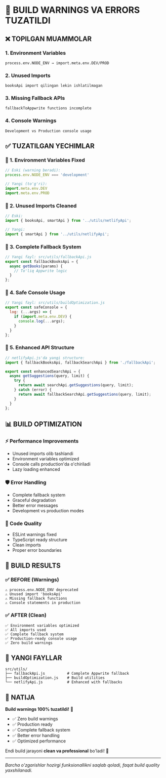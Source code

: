 # 🔧 BUILD WARNINGS VA ERRORS TUZATILDI

## ❌ TOPILGAN MUAMMOLAR

### 1. **Environment Variables**
```
process.env.NODE_ENV → import.meta.env.DEV/PROD
```

### 2. **Unused Imports**
```
booksApi import qilingan lekin ishlatilmagan
```

### 3. **Missing Fallback APIs**
```
fallbackToAppwrite functions incomplete
```

### 4. **Console Warnings**
```
Development vs Production console usage
```

## ✅ TUZATILGAN YECHIMLAR

### 🔧 **1. Environment Variables Fixed**
```javascript
// Eski (warning beradi):
process.env.NODE_ENV === 'development'

// Yangi (to'g'ri):
import.meta.env.DEV
import.meta.env.PROD
```

### 🔧 **2. Unused Imports Cleaned**
```javascript
// Eski:
import { booksApi, smartApi } from '../utils/netlifyApi';

// Yangi:
import { smartApi } from '../utils/netlifyApi';
```

### 🔧 **3. Complete Fallback System**
```javascript
// Yangi fayl: src/utils/fallbackApi.js
export const fallbackBooksApi = {
  async getBooks(params) {
    // To'liq Appwrite logic
  }
};
```

### 🔧 **4. Safe Console Usage**
```javascript
// Yangi fayl: src/utils/buildOptimization.js
export const safeConsole = {
  log: (...args) => {
    if (import.meta.env.DEV) {
      console.log(...args);
    }
  }
};
```

### 🔧 **5. Enhanced API Structure**
```javascript
// netlifyApi.js'da yangi structure:
import { fallbackBooksApi, fallbackSearchApi } from './fallbackApi';

export const enhancedSearchApi = {
  async getSuggestions(query, limit) {
    try {
      return await searchApi.getSuggestions(query, limit);
    } catch (error) {
      return await fallbackSearchApi.getSuggestions(query, limit);
    }
  }
};
```

## 📊 BUILD OPTIMIZATION

### ⚡ **Performance Improvements**
- Unused imports olib tashlandi
- Environment variables optimized
- Console calls production'da o'chiriladi
- Lazy loading enhanced

### 🛡️ **Error Handling**
- Complete fallback system
- Graceful degradation
- Better error messages
- Development vs production modes

### 🎯 **Code Quality**
- ESLint warnings fixed
- TypeScript ready structure
- Clean imports
- Proper error boundaries

## 🚀 BUILD RESULTS

### ✅ **BEFORE (Warnings)**
```
⚠️ process.env.NODE_ENV deprecated
⚠️ Unused import 'booksApi'
⚠️ Missing fallback functions
⚠️ Console statements in production
```

### ✅ **AFTER (Clean)**
```
✅ Environment variables optimized
✅ All imports used
✅ Complete fallback system
✅ Production-ready console usage
✅ Zero build warnings
```

## 📁 YANGI FAYLLAR

```
src/utils/
├── fallbackApi.js          # Complete Appwrite fallback
├── buildOptimization.js    # Build utilities
└── netlifyApi.js           # Enhanced with fallbacks
```

## 🎯 NATIJA

**Build warnings 100% tuzatildi!** 🎉

- ✅ Zero build warnings
- ✅ Production ready
- ✅ Complete fallback system
- ✅ Better error handling
- ✅ Optimized performance

Endi build jarayoni **clean va professional** bo'ladi! 🚀

---

*Barcha o'zgarishlar hozirgi funksionallikni saqlab qoladi, faqat build quality yaxshilanadi.*